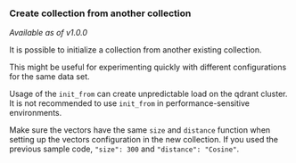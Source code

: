 ### Create collection from another collection

*Available as of v1.0.0*

It is possible to initialize a collection from another existing collection.

This might be useful for experimenting quickly with different configurations for the same data set.

<aside role="alert"> Usage of the <code>init_from</code> can create unpredictable load on the qdrant cluster. It is not recommended to use <code>init_from</code> in performance-sensitive environments.</aside>

Make sure the vectors have the same `size` and `distance` function when setting up the vectors configuration in the new collection. If you used the previous sample
code, `"size": 300` and `"distance": "Cosine"`.


